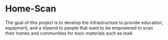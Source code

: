 # Home-Scan

The goal of this project is to develop the infrastructure to provide education, equipment, and a stipend to people that want to be empowered to scan their homes and communities for toxic materials such as lead. 
